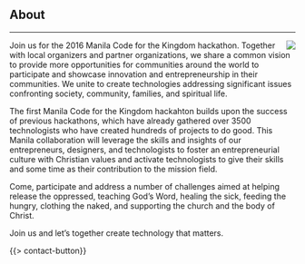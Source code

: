 ﻿## About
---
<img src="{{assets}}/images/earth.jpg" style="float:right"/>

Join us for the 2016 Manila Code for the Kingdom hackathon. Together with local organizers and partner organizations, we share a common vision to provide more opportunities for communities around the world to participate and showcase innovation and entrepreneurship in their communities. We unite to create technologies addressing significant issues confronting society, community, families, and spiritual life.

The first Manila Code for the Kingdom hackahton builds upon the success of previous hackathons, which have already gathered over 3500 technologists who have created hundreds of projects to do good. This Manila collaboration will leverage the skills and insights of our entrepreneurs, designers, and technologists to foster an entrepreneurial culture with Christian values and activate technologists to give their skills and some time as their contribution to the mission field.

Come, participate and address a number of challenges aimed at helping release the oppressed, teaching God’s Word, healing the sick, feeding the hungry, clothing the naked, and supporting the church and the body of Christ. 

Join us and let’s together create technology that matters.


{{> contact-button}}
